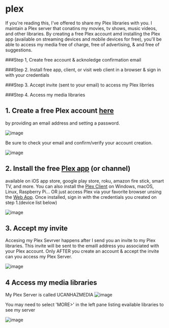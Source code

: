 # plex
If you're reading this, I've offered to share my Plex libraries with you. I maintain a Plex server that conatins my movies, tv shows, music videos, and other libraries. By creating a free Plex account amd installing the Plex app (available on streaming devices and mobile devices for free), you'll be able to access my media free of charge, free of advertising, & and free of suggestions. 

###Step 1, Create free account & acknoledge confirmation email

###Step 2. Install free app, client, or visit web client in a browser & sign in with your credentials

###Step 3. Accept invite (sent to your email) to access my Plex librries 

###Step 4. Access my media libraries 


## 1. Create a free Plex account [here](https://www.plex.tv/sign-up/) 
by providing an email address and setting a password. 

![image](https://user-images.githubusercontent.com/69805720/133679015-8857dd9d-e40f-4abf-9b7a-02ca60d8493d.png)

Be sure to check your email and confirm/verify your account creation.

![image](https://user-images.githubusercontent.com/69805720/133689969-61c6aaea-e49c-4874-9bbd-b6d348053f5b.png)

## 2. Install the free [Plex app](https://www.plex.tv/apps-devices/) (or channel) 
available on iOS app store, google play store, roku, amazon fire stick, smart TV, and more. You can also install the [Plex Client](https://www.plex.tv/media-server-downloads/#plex-app) on Windows, macOS, Linux, Raspberry Pi... OR just access Plex via your favorite browser unsing the [Web App](https://www.plex.tv/). Once installed, sign in with the credentials you created on step 1.(device list below)

![image](https://user-images.githubusercontent.com/69805720/133690122-ba1ee871-a944-4533-ac58-ae881311f8db.png)

## 3. Accept my invite
Accesing my Plex Sevrver happens after I send you an invite to my Plex libraries. This invite will be sent to the emaill address you associated with your Plex account. Only AFTER you create an account & accept the invite can you access my Plex Server. 

![image](https://user-images.githubusercontent.com/69805720/133690857-1edf522c-a22f-410f-81fa-e1baac13c673.png)

## 4 Access my media libraries
My Plex Server is called UCANHAZMEDIA 
![image](https://user-images.githubusercontent.com/69805720/133687490-84b8600a-75c5-49c3-83d7-6732a347c6b5.png)

You may need to select 'MORE>' in the left pane listing evailable libraries to see my server 

![image](https://user-images.githubusercontent.com/69805720/133687710-0b3bfea3-65bf-4b50-838e-ab346c8678b6.png)

